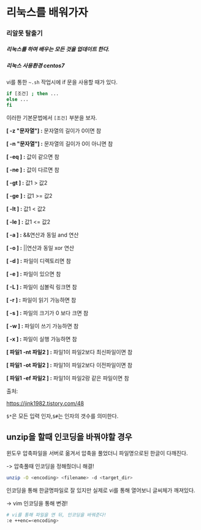 # 리눅스를 배워가자

### 리알못 탈출기



##### 리눅스를 하며 배우는 모든 것을 업데이트 한다.

##### 리눅스 사용환경 centos7 





vi를 통한 `~.sh`  작업시에 if 문을 사용할 때가 있다.

```bash
if [조건] ; then ... 
else ...
fi
```

이러한 기본문법에서 `[조건]` 부분을 보자.



**[ -z  "문자열"] :** 문자열의 길이가 0이면 참

**[ -n "문자열"] :** 문자열의 길이가 0이 아니면 참



**[ -eq ] :** 값이 같으면 참

**[ -ne ] :** 값이 다르면 참

**[ -gt ] :**  값1 > 값2

**[ -ge** **] :** 값1  >= 값2

**[ -lt ] :** 값1 < 값2

**[ -le ] :** 값1 <= 값2



**[ -a ] :** &&연산과 동일 and 연산

**[ -o ] :** ||연산과 동일 xor 연산



**[ -d ] :** 파일이 디렉토리면 참

**[ -e ] :** 파일이 있으면 참

**[ -L ] :** 파일이 심볼릭 링크면 참

**[ -r ] :** 파일이 읽기 가능하면 참

**[ -s ] :** 파일의 크기가 0 보다 크면 참

**[ -w ] :** 파일이 쓰기 가능하면 참

**[ -x ] :** 파일이 실행 가능하면 참

**[ 파일1 -nt 파일2 ]  :** 파일1이 파일2보다 최신파일이면 참

**[ 파일1 -ot 파일2 ]  :** 파일1이 파일2보다 이전파일이면 참

**[ 파일1 -ef 파일2 ] :** 파일1이 파일2랑 같은 파일이면 참





출처: 

https://jink1982.tistory.com/48





`$*`은 모든 입력 인자,`$#`는 인자의 갯수를 의미한다.





## unzip을 할때 인코딩을 바꿔야할 경우

윈도우 압축파일을 서버로 옮겨서 압축을 풀었더니 파일명으로된 한글이 다깨진다.

-> 압축풀때 인코딩을 정해줬더니 해결!

```bash
unzip -O <encoding> <filename> -d <target_dir>
```



인코딩을 통해 한글명파일로 잘 있지만 실제로 vi를 통해 열어보니 글씨체가 깨져있다.

-> vim 인코딩을 통해 변경!

```bash
# vi를 통해 파일을 연 뒤, 인코딩을 바꿔준다!
:e ++enc=<encoding>
```



